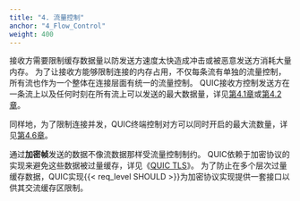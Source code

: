 ```yaml
---
title: "4. 流量控制"
anchor: "4_Flow_Control"
weight: 400
---
```


接收方需要限制缓存数据量以防发送方速度太快造成冲击或被恶意发送方消耗大量内存。
为了让接收方能够限制连接的内存占用，不仅每条流有单独的流量控制，所有流也作为一个整体在连接层面有统一的流量控制。
QUIC接收方控制发送方在一条流上以及任何时刻在所有流上可以发送的最大数据量，详见[第4.1章]()或[第4.2章]()。

同样地，为了限制连接并发，QUIC终端控制对方可以同时开启的最大流数量，详见[第4.6章]()。

通过**加密帧**发送的数据不像流数据那样受流量控制制约。
QUIC依赖于加密协议的实现来避免这些数据被过量缓存，详见《[QUIC TLS]()》。
为了防止在多个层次过量缓存数据，QUIC实现{{< req_level SHOULD >}}为加密协议实现提供一套接口以供其交流缓存区限制。
